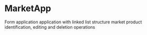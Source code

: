 # MarketApp
 Form application application with linked list structure  market product identification, editing and deletion operations
